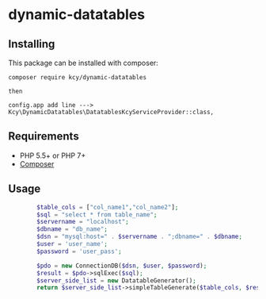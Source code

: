 dynamic-datatables
========

## Installing

This package can be installed with composer:

```
composer require kcy/dynamic-datatables

then 

config.app add line ---> Kcy\DynamicDatatables\DatatablesKcyServiceProvider::class,
```

## Requirements

- PHP 5.5+ or PHP 7+
- [Composer](https://getcomposer.org/)

## Usage

```php
        $table_cols = ["col_name1","col_name2"];
        $sql = "select * from table_name";
        $servername = "localhost";
        $dbname = "db_name";
        $dsn = "mysql:host=" . $servername . ";dbname=" . $dbname;
        $user = 'user_name';
        $password = 'user_pass';

        $pdo = new ConnectionDB($dsn, $user, $password);
        $result = $pdo->sqlExec($sql);
        $server_side_list = new DatatableGenerator();
        return $server_side_list->simpleTableGenerate($table_cols, $result);
```
